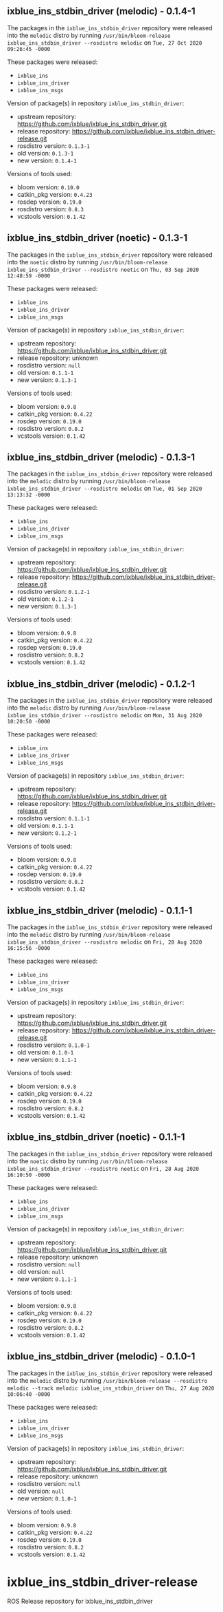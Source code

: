 ## ixblue_ins_stdbin_driver (melodic) - 0.1.4-1

The packages in the `ixblue_ins_stdbin_driver` repository were released into the `melodic` distro by running `/usr/bin/bloom-release ixblue_ins_stdbin_driver --rosdistro melodic` on `Tue, 27 Oct 2020 09:26:45 -0000`

These packages were released:
- `ixblue_ins`
- `ixblue_ins_driver`
- `ixblue_ins_msgs`

Version of package(s) in repository `ixblue_ins_stdbin_driver`:

- upstream repository: https://github.com/ixblue/ixblue_ins_stdbin_driver.git
- release repository: https://github.com/ixblue/ixblue_ins_stdbin_driver-release.git
- rosdistro version: `0.1.3-1`
- old version: `0.1.3-1`
- new version: `0.1.4-1`

Versions of tools used:

- bloom version: `0.10.0`
- catkin_pkg version: `0.4.23`
- rosdep version: `0.19.0`
- rosdistro version: `0.8.3`
- vcstools version: `0.1.42`


## ixblue_ins_stdbin_driver (noetic) - 0.1.3-1

The packages in the `ixblue_ins_stdbin_driver` repository were released into the `noetic` distro by running `/usr/bin/bloom-release ixblue_ins_stdbin_driver --rosdistro noetic` on `Thu, 03 Sep 2020 12:48:59 -0000`

These packages were released:
- `ixblue_ins`
- `ixblue_ins_driver`
- `ixblue_ins_msgs`

Version of package(s) in repository `ixblue_ins_stdbin_driver`:

- upstream repository: https://github.com/ixblue/ixblue_ins_stdbin_driver.git
- release repository: unknown
- rosdistro version: `null`
- old version: `0.1.1-1`
- new version: `0.1.3-1`

Versions of tools used:

- bloom version: `0.9.8`
- catkin_pkg version: `0.4.22`
- rosdep version: `0.19.0`
- rosdistro version: `0.8.2`
- vcstools version: `0.1.42`


## ixblue_ins_stdbin_driver (melodic) - 0.1.3-1

The packages in the `ixblue_ins_stdbin_driver` repository were released into the `melodic` distro by running `/usr/bin/bloom-release ixblue_ins_stdbin_driver --rosdistro melodic` on `Tue, 01 Sep 2020 13:13:32 -0000`

These packages were released:
- `ixblue_ins`
- `ixblue_ins_driver`
- `ixblue_ins_msgs`

Version of package(s) in repository `ixblue_ins_stdbin_driver`:

- upstream repository: https://github.com/ixblue/ixblue_ins_stdbin_driver.git
- release repository: https://github.com/ixblue/ixblue_ins_stdbin_driver-release.git
- rosdistro version: `0.1.2-1`
- old version: `0.1.2-1`
- new version: `0.1.3-1`

Versions of tools used:

- bloom version: `0.9.8`
- catkin_pkg version: `0.4.22`
- rosdep version: `0.19.0`
- rosdistro version: `0.8.2`
- vcstools version: `0.1.42`


## ixblue_ins_stdbin_driver (melodic) - 0.1.2-1

The packages in the `ixblue_ins_stdbin_driver` repository were released into the `melodic` distro by running `/usr/bin/bloom-release ixblue_ins_stdbin_driver --rosdistro melodic` on `Mon, 31 Aug 2020 10:20:50 -0000`

These packages were released:
- `ixblue_ins`
- `ixblue_ins_driver`
- `ixblue_ins_msgs`

Version of package(s) in repository `ixblue_ins_stdbin_driver`:

- upstream repository: https://github.com/ixblue/ixblue_ins_stdbin_driver.git
- release repository: https://github.com/ixblue/ixblue_ins_stdbin_driver-release.git
- rosdistro version: `0.1.1-1`
- old version: `0.1.1-1`
- new version: `0.1.2-1`

Versions of tools used:

- bloom version: `0.9.8`
- catkin_pkg version: `0.4.22`
- rosdep version: `0.19.0`
- rosdistro version: `0.8.2`
- vcstools version: `0.1.42`


## ixblue_ins_stdbin_driver (melodic) - 0.1.1-1

The packages in the `ixblue_ins_stdbin_driver` repository were released into the `melodic` distro by running `/usr/bin/bloom-release ixblue_ins_stdbin_driver --rosdistro melodic` on `Fri, 28 Aug 2020 16:15:56 -0000`

These packages were released:
- `ixblue_ins`
- `ixblue_ins_driver`
- `ixblue_ins_msgs`

Version of package(s) in repository `ixblue_ins_stdbin_driver`:

- upstream repository: https://github.com/ixblue/ixblue_ins_stdbin_driver.git
- release repository: https://github.com/ixblue/ixblue_ins_stdbin_driver-release.git
- rosdistro version: `0.1.0-1`
- old version: `0.1.0-1`
- new version: `0.1.1-1`

Versions of tools used:

- bloom version: `0.9.8`
- catkin_pkg version: `0.4.22`
- rosdep version: `0.19.0`
- rosdistro version: `0.8.2`
- vcstools version: `0.1.42`


## ixblue_ins_stdbin_driver (noetic) - 0.1.1-1

The packages in the `ixblue_ins_stdbin_driver` repository were released into the `noetic` distro by running `/usr/bin/bloom-release ixblue_ins_stdbin_driver --rosdistro noetic` on `Fri, 28 Aug 2020 16:10:50 -0000`

These packages were released:
- `ixblue_ins`
- `ixblue_ins_driver`
- `ixblue_ins_msgs`

Version of package(s) in repository `ixblue_ins_stdbin_driver`:

- upstream repository: https://github.com/ixblue/ixblue_ins_stdbin_driver.git
- release repository: unknown
- rosdistro version: `null`
- old version: `null`
- new version: `0.1.1-1`

Versions of tools used:

- bloom version: `0.9.8`
- catkin_pkg version: `0.4.22`
- rosdep version: `0.19.0`
- rosdistro version: `0.8.2`
- vcstools version: `0.1.42`


## ixblue_ins_stdbin_driver (melodic) - 0.1.0-1

The packages in the `ixblue_ins_stdbin_driver` repository were released into the `melodic` distro by running `/usr/bin/bloom-release --rosdistro melodic --track melodic ixblue_ins_stdbin_driver` on `Thu, 27 Aug 2020 10:06:40 -0000`

These packages were released:
- `ixblue_ins`
- `ixblue_ins_driver`
- `ixblue_ins_msgs`

Version of package(s) in repository `ixblue_ins_stdbin_driver`:

- upstream repository: https://github.com/ixblue/ixblue_ins_stdbin_driver.git
- release repository: unknown
- rosdistro version: `null`
- old version: `null`
- new version: `0.1.0-1`

Versions of tools used:

- bloom version: `0.9.8`
- catkin_pkg version: `0.4.22`
- rosdep version: `0.19.0`
- rosdistro version: `0.8.2`
- vcstools version: `0.1.42`


# ixblue_ins_stdbin_driver-release
ROS Release repository for ixblue_ins_stdbin_driver
